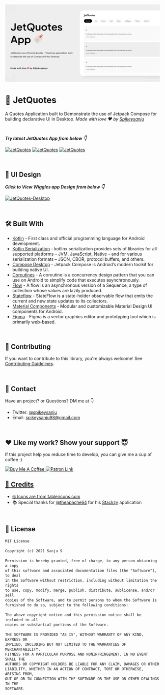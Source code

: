 ![GitHub Cards Preview](https://github.com/Spikeysanju/JetQuotes-Desktop/blob/master/art/JETQUOTES%20CARD.png)


# 🔖 JetQuotes 
A Quotes Application built to Demonstrate the use of Jetpack Compose for building declarative UI in
Desktop. *Made with love ❤️ by [Spikeysanju](https://github.com/Spikeysanju)*

<br />


***Try latest JetQuotes App from below 👇***

[![JetQuotes](https://img.shields.io/badge/JetQuotes-MacOS-black.svg?style=for-the-badge&logo=apple)](https://github.com/Spikeysanju/JetQuotes/releases/download/v1.3.1/jetquotes.apk)
[![JetQuotes](https://img.shields.io/badge/JetQuotes-Windows-blue.svg?style=for-the-badge&logo=windows)](https://github.com/Spikeysanju/JetQuotes/releases/download/v1.3.1/jetquotes.apk)
[![JetQuotes](https://img.shields.io/badge/JetQuotes-Deb-yellow.svg?style=for-the-badge&logo=linux)](https://github.com/Spikeysanju/JetQuotes/releases/download/v1.3.1/jetquotes.apk)

<br />

## 🎨 UI Design

***Click to View Wiggles app Design from below 👇***

[![JetQuotes-Desktop](https://img.shields.io/badge/JetQuotes-FIGMA-black.svg?style=for-the-badge&logo=figma)](https://www.figma.com/file/zJCzEXyjvdvxxq5Ad91FY7/?node-id=1%3A3)

<br />

## 🛠 Built With

- [Kotlin](https://kotlinlang.org/) - First class and official programming language for Android
  development.
- [Kotlin Serialization](https://kotlinlang.org/docs/serialization.html) - kotlinx.serialization provides sets of libraries for all supported platforms – JVM, JavaScript, Native – and for various serialization formats – JSON, CBOR, protocol buffers, and others.
- [Compose Desktop](https://github.com/jetbrains/compose-jb) - Jetpack Compose is Android’s
  modern toolkit for building native UI.
- [Coroutines](https://kotlinlang.org/docs/reference/coroutines-overview.html) - A coroutine is a
  concurrency design pattern that you can use on Android to simplify code that executes
  asynchronously.
- [Flow](https://kotlinlang.org/docs/reference/coroutines/flow.html) - A flow is an asynchronous
  version of a Sequence, a type of collection whose values are lazily produced.
- [Stateflow](https://developer.android.com/kotlin/flow/stateflow-and-sharedflow) - StateFlow is a
    state-holder observable flow that emits the current and new state updates to its collectors.
- [Material Components](https://github.com/material-components/material-components-android) - Modular and customizable Material Design UI components for Android.
- [Figma](https://figma.com/) - Figma is a vector graphics editor and prototyping tool which is
  primarily web-based.

<br />

## 🤝 Contributing

If you want to contribute to this library, you're always welcome!
See [Contributing Guidelines](https://github.com/Spikeysanju/JetQuotes-Desktop/blob/master/CONTRIBUTING.md).

<br />

## 📩 Contact

Have an project? or Questions?
DM me at 👇
* Twitter: <a href="https://twitter.com/sanjay_spikey" target="_blank">@spikeysanju</a>
* Email: spikeysanju98@gmail.com

<br />

## ❤️ Like my work? Show your support 😇

If this project help you reduce time to develop, you can give me a cup of coffee :)

<a href="https://www.buymeacoffee.com/Li0hsl4" target="_blank">
    <img src="https://cdn.buymeacoffee.com/buttons/v2/default-yellow.png" alt="Buy Me A Coffee" width="160">
</a>

<a href="https://www.patreon.com/spikeysanju" target="_blank">
  <img alt="Patron Link" src="https://c5.patreon.com/external/logo/become_a_patron_button@2x.png" width="160"/>
<br>

## 🤗 Credits

- 🤓 Icons are from [tablericons.com](https://tablericons.com)
- 📚 Special thanks for [@theapache64](https://github.com/theapache64) for his [Stackzy](https://github.com/theapache64/stackzy) application

<br />

## 🔖 License

```
MIT License

Copyright (c) 2021 Sanju S

Permission is hereby granted, free of charge, to any person obtaining a copy
of this software and associated documentation files (the "Software"), to deal
in the Software without restriction, including without limitation the rights
to use, copy, modify, merge, publish, distribute, sublicense, and/or sell
copies of the Software, and to permit persons to whom the Software is
furnished to do so, subject to the following conditions:

The above copyright notice and this permission notice shall be included in all
copies or substantial portions of the Software.

THE SOFTWARE IS PROVIDED "AS IS", WITHOUT WARRANTY OF ANY KIND, EXPRESS OR
IMPLIED, INCLUDING BUT NOT LIMITED TO THE WARRANTIES OF MERCHANTABILITY,
FITNESS FOR A PARTICULAR PURPOSE AND NONINFRINGEMENT. IN NO EVENT SHALL THE
AUTHORS OR COPYRIGHT HOLDERS BE LIABLE FOR ANY CLAIM, DAMAGES OR OTHER
LIABILITY, WHETHER IN AN ACTION OF CONTRACT, TORT OR OTHERWISE, ARISING FROM,
OUT OF OR IN CONNECTION WITH THE SOFTWARE OR THE USE OR OTHER DEALINGS IN THE
SOFTWARE.
```
